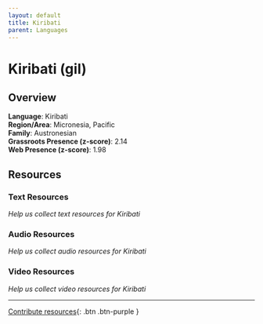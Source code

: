 ```yaml
---
layout: default
title: Kiribati
parent: Languages
---
```


# Kiribati (gil)

## Overview

**Language**: Kiribati  
**Region/Area**: Micronesia, Pacific  
**Family**: Austronesian  
**Grassroots Presence (z-score)**: 2.14  
**Web Presence (z-score)**: 1.98  

## Resources

### Text Resources
*Help us collect text resources for Kiribati*

### Audio Resources
*Help us collect audio resources for Kiribati*

### Video Resources
*Help us collect video resources for Kiribati*

---

[Contribute resources](https://forms.office.com/e/1SfLJx3u1r){: .btn .btn-purple }
